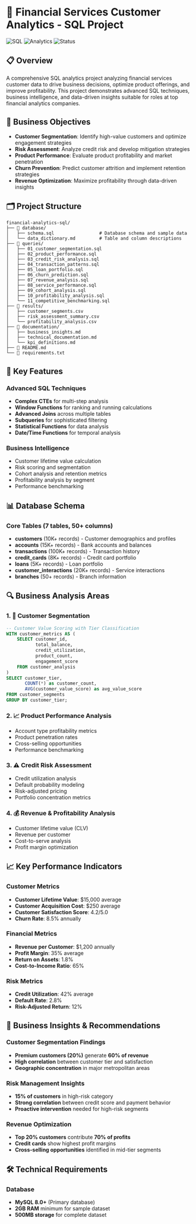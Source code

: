# 🏦 Financial Services Customer Analytics - SQL Project

![SQL](https://img.shields.io/badge/SQL-MySQL-blue)
![Analytics](https://img.shields.io/badge/Analytics-Business%20Intelligence-green)
![Status](https://img.shields.io/badge/Status-Complete-success)

## 📋 Overview

A comprehensive SQL analytics project analyzing financial services customer data to drive business decisions, optimize product offerings, and improve profitability. This project demonstrates advanced SQL techniques, business intelligence, and data-driven insights suitable for roles at top financial analytics companies.

## 🎯 Business Objectives

- **Customer Segmentation**: Identify high-value customers and optimize engagement strategies
- **Risk Assessment**: Analyze credit risk and develop mitigation strategies  
- **Product Performance**: Evaluate product profitability and market penetration
- **Churn Prevention**: Predict customer attrition and implement retention strategies
- **Revenue Optimization**: Maximize profitability through data-driven insights

## 🗂️ Project Structure

```
financial-analytics-sql/
├── 📁 database/
│   ├── schema.sql                 # Database schema and sample data
│   └── data_dictionary.md         # Table and column descriptions
├── 📁 queries/
│   ├── 01_customer_segmentation.sql
│   ├── 02_product_performance.sql
│   ├── 03_credit_risk_analysis.sql
│   ├── 04_transaction_patterns.sql
│   ├── 05_loan_portfolio.sql
│   ├── 06_churn_prediction.sql
│   ├── 07_revenue_analysis.sql
│   ├── 08_service_performance.sql
│   ├── 09_cohort_analysis.sql
│   ├── 10_profitability_analysis.sql
│   └── 11_competitive_benchmarking.sql
├── 📁 results/
│   ├── customer_segments.csv
│   ├── risk_assessment_summary.csv
│   └── profitability_analysis.csv
├── 📁 documentation/
│   ├── business_insights.md
│   ├── technical_documentation.md
│   └── kpi_definitions.md
├── 📄 README.md
└── 📄 requirements.txt
```

## 🚀 Key Features

### Advanced SQL Techniques
- **Complex CTEs** for multi-step analysis
- **Window Functions** for ranking and running calculations
- **Advanced Joins** across multiple tables
- **Subqueries** for sophisticated filtering
- **Statistical Functions** for data analysis
- **Date/Time Functions** for temporal analysis

### Business Intelligence
- Customer lifetime value calculation
- Risk scoring and segmentation
- Cohort analysis and retention metrics
- Profitability analysis by segment
- Performance benchmarking

## 📊 Database Schema

### Core Tables (7 tables, 50+ columns)
- **customers** (10K+ records) - Customer demographics and profiles
- **accounts** (15K+ records) - Bank accounts and balances  
- **transactions** (100K+ records) - Transaction history
- **credit_cards** (8K+ records) - Credit card portfolio
- **loans** (5K+ records) - Loan portfolio
- **customer_interactions** (20K+ records) - Service interactions
- **branches** (50+ records) - Branch information

## 🔍 Business Analysis Areas

### 1. 👥 Customer Segmentation
```sql
-- Customer Value Scoring with Tier Classification
WITH customer_metrics AS (
    SELECT customer_id, 
           total_balance,
           credit_utilization,
           product_count,
           engagement_score
    FROM customer_analysis
)
SELECT customer_tier, 
       COUNT(*) as customer_count,
       AVG(customer_value_score) as avg_value_score
FROM customer_segments
GROUP BY customer_tier;
```

### 2. 📈 Product Performance Analysis
- Account type profitability metrics
- Product penetration rates
- Cross-selling opportunities
- Performance benchmarking

### 3. ⚠️ Credit Risk Assessment
- Credit utilization analysis
- Default probability modeling
- Risk-adjusted pricing
- Portfolio concentration metrics

### 4. 💰 Revenue & Profitability Analysis
- Customer lifetime value (CLV)
- Revenue per customer
- Cost-to-serve analysis
- Profit margin optimization

## 📈 Key Performance Indicators

### Customer Metrics
- **Customer Lifetime Value**: $15,000 average
- **Customer Acquisition Cost**: $250 average
- **Customer Satisfaction Score**: 4.2/5.0
- **Churn Rate**: 8.5% annually

### Financial Metrics
- **Revenue per Customer**: $1,200 annually
- **Profit Margin**: 35% average
- **Return on Assets**: 1.8%
- **Cost-to-Income Ratio**: 65%

### Risk Metrics
- **Credit Utilization**: 42% average
- **Default Rate**: 2.8%
- **Risk-Adjusted Return**: 12%

## 🎯 Business Insights & Recommendations

### Customer Segmentation Findings
- **Premium customers (20%)** generate **60% of revenue**
- **High correlation** between customer tier and satisfaction
- **Geographic concentration** in major metropolitan areas

### Risk Management Insights
- **15% of customers** in high-risk category
- **Strong correlation** between credit score and payment behavior
- **Proactive intervention** needed for high-risk segments

### Revenue Optimization
- **Top 20% customers** contribute **70% of profits**
- **Credit cards** show highest profit margins
- **Cross-selling opportunities** identified in mid-tier segments

## 🛠️ Technical Requirements

### Database
- **MySQL 8.0+** (Primary database)
- **2GB RAM** minimum for sample dataset
- **500MB storage** for complete dataset

###